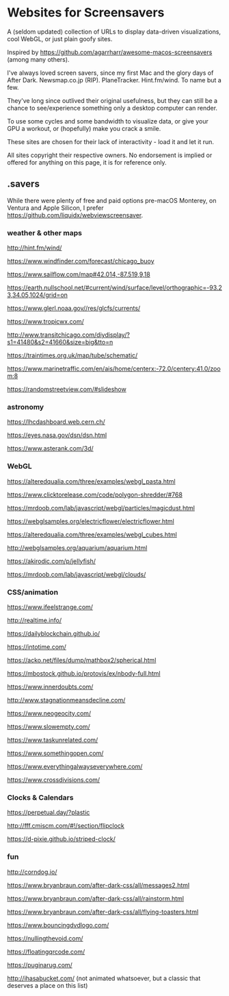 # Websites for Screensavers
 A (seldom updated) collection of URLs to display data-driven visualizations, cool WebGL, or just plain goofy sites.
 
 Inspired by https://github.com/agarrharr/awesome-macos-screensavers (among many others).
 
 I've always loved screen savers, since my first Mac and the glory days of After Dark.  Newsmap.co.jp (RIP).  PlaneTracker.  Hint.fm/wind.  To name but a few.
 
 They've long since outlived their original usefulness, but they can still be a chance to see/experience something only a desktop computer can render.
 
 To use some cycles and some bandwidth to visualize data, or give your GPU a workout, or (hopefully) make you crack a smile.
 
 These sites are chosen for their lack of interactivity - load it and let it run.
 
 All sites copyright their respective owners.  No endorsement is implied or offered for anything on this page, it is for reference only.
 
## .savers
 While there were plenty of free and paid options pre-macOS Monterey, on Ventura and Apple Silicon, I prefer https://github.com/liquidx/webviewscreensaver.

### weather & other maps
http://hint.fm/wind/

https://www.windfinder.com/forecast/chicago_buoy

https://www.sailflow.com/map#42.014,-87.519,9,18

https://earth.nullschool.net/#current/wind/surface/level/orthographic=-93.23,34.05,1024/grid=on

https://www.glerl.noaa.gov//res/glcfs/currents/

https://www.tropicwx.com/

http://www.transitchicago.com/diydisplay/?s1=41480&s2=41660&size=big&tto=n

https://traintimes.org.uk/map/tube/schematic/

https://www.marinetraffic.com/en/ais/home/centerx:-72.0/centery:41.0/zoom:8

https://randomstreetview.com/#slideshow


### astronomy
https://lhcdashboard.web.cern.ch/

https://eyes.nasa.gov/dsn/dsn.html

https://www.asterank.com/3d/


### WebGL
https://alteredqualia.com/three/examples/webgl_pasta.html

https://www.clicktorelease.com/code/polygon-shredder/#768

https://mrdoob.com/lab/javascript/webgl/particles/magicdust.html

https://webglsamples.org/electricflower/electricflower.html

https://alteredqualia.com/three/examples/webgl_cubes.html

http://webglsamples.org/aquarium/aquarium.html

https://akirodic.com/p/jellyfish/

https://mrdoob.com/lab/javascript/webgl/clouds/


### CSS/animation
https://www.ifeelstrange.com/

http://realtime.info/

https://dailyblockchain.github.io/

https://intotime.com/

https://acko.net/files/dump/mathbox2/spherical.html

https://mbostock.github.io/protovis/ex/nbody-full.html

https://www.innerdoubts.com/

http://www.stagnationmeansdecline.com/

https://www.neogeocity.com/

https://www.slowempty.com/

https://www.taskunrelated.com/

https://www.somethingopen.com/

https://www.everythingalwayseverywhere.com/

https://www.crossdivisions.com/


### Clocks & Calendars
https://perpetual.day/?plastic

http://fff.cmiscm.com/#!/section/flipclock

https://d-pixie.github.io/striped-clock/


### fun
http://corndog.io/

https://www.bryanbraun.com/after-dark-css/all/messages2.html

https://www.bryanbraun.com/after-dark-css/all/rainstorm.html

https://www.bryanbraun.com/after-dark-css/all/flying-toasters.html

https://www.bouncingdvdlogo.com/

https://nullingthevoid.com/

https://floatingqrcode.com/

https://puginarug.com/

http://ihasabucket.com/ (not animated whatsoever, but a classic that deserves a place on this list)
